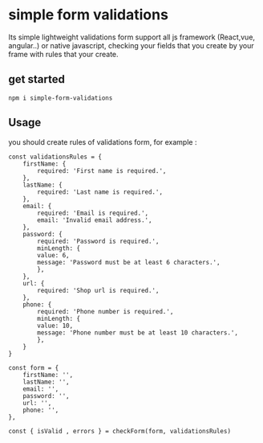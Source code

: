 # simple form validations
Its simple lightweight validations form support all js framework (React,vue, angular..) or native javascript, checking your fields that you create by your frame with rules that your create.

## get started

```npm i simple-form-validations```

## Usage

you should create rules of validations form, for example :

```
const validationsRules = {
    firstName: {
        required: 'First name is required.',
    },
    lastName: {
        required: 'Last name is required.',
    },
    email: {
        required: 'Email is required.',
        email: 'Invalid email address.',
    },
    password: {
        required: 'Password is required.',
        minLength: {
        value: 6,
        message: 'Password must be at least 6 characters.',
        },
    },
    url: {
        required: 'Shop url is required.',
    },
    phone: {
        required: 'Phone number is required.',
        minLength: {
        value: 10,
        message: 'Phone number must be at least 10 characters.',
        },
    }
}

const form = {
    firstName: '',
    lastName: '',
    email: '',
    password: '',
    url: '',
    phone: '',
},

const { isValid , errors } = checkForm(form, validationsRules)


```
